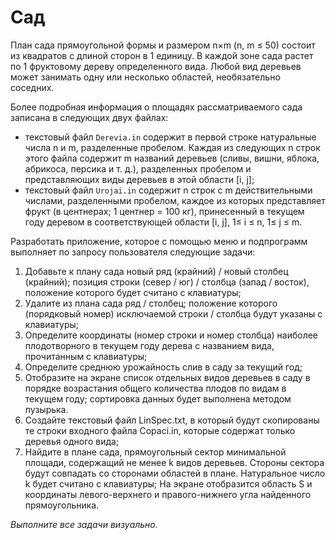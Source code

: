 # Сад

План сада прямоугольной формы и размером n×m (n, m ≤ 50) состоит из квадратов с длиной сторон в 1 единицу.
В каждой зоне сада растет по 1 фруктовому дереву определенного вида.
Любой вид деревьев может занимать одну или несколько областей, необязательно соседних.

Более подробная информация о площадях рассматриваемого сада записана в следующих двух файлах:
 - текстовый файл `Derevia.in` содержит в первой строке натуральные числа n и m, разделенные пробелом. Каждая из следующих n строк этого файла содержит m названий деревьев (сливы, вишни, яблока, абрикоса, персика и т. д.), разделенных пробелом и представляющих виды деревьев в этой области [i, j];
 - текстовый файл `Urojai.in` содержит n строк с m действительными числами, разделенными пробелом, каждое из которых представляет фрукт (в центнерах; 1 центнер = 100 кг), принесенный в текущем году деревом в соответствующей области [i, j], 1≤ i ≤ n, 1≤ j ≤ m.

Разработать приложение, которое с помощью меню и подпрограмм выполняет по запросу пользователя следующие задачи:
1. Добавьте к плану сада новый ряд (крайний) / новый столбец (крайний);
   позиция строки (север / юг) / столбца (запад / восток), положение которого будет считано с клавиатуры;
2. Удалите из плана сада ряд / столбец;
   положение которого (порядковый номер) исключаемой строки / столбца будут указаны с клавиатуры;
3. Определите координаты (номер строки и номер столбца) наиболее плодотворного  в текущем году дерева с названием вида, прочитанным с клавиатуры;
4. Определите среднюю урожайность слив в саду за текущий год;
5. Отобразите на экране список отдельных видов деревьев в саду в порядке возрастания общего количества плодов по видам в текущем году;
   сортировка данных будет выполнена методом пузырька.
6. Создайте текстовый файл LinSpec.txt, в который будут скопированы те строки входного файла Copaci.in, которые содержат только деревья одного вида;
7. Найдите в плане сада, прямоугольный сектор минимальной площади, содержащий не менее k видов деревьев.
   Стороны сектора будут совпадать со сторонами областей в плане. Натуральное число k будет считано с клавиатуры;
   На экране отобразится область S и координаты левого-верхнего и правого-нижнего угла найденного прямоугольника.

_Выполните  все задачи визуально._
